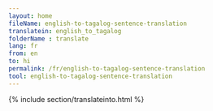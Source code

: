 ```yaml
---
layout: home
fileName: english-to-tagalog-sentence-translation
translatein: english_to_tagalog
folderName : translate
lang: fr
from: en
to: hi
permalink: /fr/english-to-tagalog-sentence-translation
tool: english-to-tagalog-sentence-translation
---
```

{% include section/translateinto.html %}